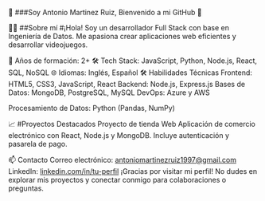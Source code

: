 🌟 ###Soy Antonio Martinez Ruiz, Bienvenido a mi GitHub 🌟


👨‍💻 ##Sobre mí
#¡Hola! Soy un desarrollador Full Stack con base en Ingeniería de Datos. Me apasiona crear aplicaciones web eficientes y desarrollar videojuegos.

🚀 Años de formación: 2+
🛠 Tech Stack: JavaScript, Python, Node.js, React, SQL, NoSQL
🌐 Idiomas: Inglés, Español
🛠 Habilidades Técnicas
Frontend: HTML5, CSS3, JavaScript, React
Backend: Node.js, Express.js
Bases de Datos: MongoDB, PostgreSQL, MySQL
DevOps: Azure y AWS

Procesamiento de Datos: Python (Pandas, NumPy)

📈 #Proyectos Destacados
Proyecto de tienda Web
Aplicación de comercio electrónico con React, Node.js y MongoDB. Incluye autenticación y pasarela de pago.


📫 Contacto
Correo electrónico: antoniomartinezruiz1997@gmail.com
LinkedIn: [linkedin.com/in/tu-perfil](https://www.linkedin.com/in/antonio-jes%C3%BAs-mart%C3%ADnez-ruiz-330a53120/)
¡Gracias por visitar mi perfil! No dudes en explorar mis proyectos y conectar conmigo para colaboraciones o preguntas.
<!--
**Antoniomr97/antoniomr97** is a ✨ _special_ ✨ repository because its `README.md` (this file) appears on your GitHub profile.

Here are some ideas to get you started:

- 🔭 I’m currently working on ...
- 🌱 I’m currently learning ...
- 👯 I’m looking to collaborate on ...
- 🤔 I’m looking for help with ...
- 💬 Ask me about ...
- 📫 How to reach me: ...
- 😄 Pronouns: ...
- ⚡ Fun fact: ...
-->
